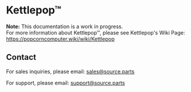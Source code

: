 # Kettlepop™

**Note:** This documentation is a work in progress.  
For more information about Kettlepop™, please see Kettlepop's Wiki Page: https://popcorncomputer.wiki/wiki/Kettlepop

## Contact
For sales inquiries, please email: <a href="mailto:sales@source.parts">sales@source.parts</a>

For support, please email: <a href="mailto:support@source.parts">support@source.parts</a>
